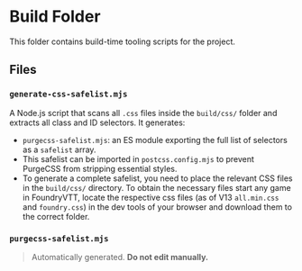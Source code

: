 # Build Folder

This folder contains build-time tooling scripts for the project.

## Files

### `generate-css-safelist.mjs`
A Node.js script that scans all `.css` files inside the `build/css/` folder and extracts all class and ID selectors. It generates:
- `purgecss-safelist.mjs`: an ES module exporting the full list of selectors as a `safelist` array.
- This safelist can be imported in `postcss.config.mjs` to prevent PurgeCSS from stripping essential styles.
- To generate a complete safelist, you need to place the relevant CSS files in the `build/css/` directory. To obtain the necessary files start any game in FoundryVTT, locate the respective css files (as of V13 `all.min.css` and `foundry.css`) in the dev tools of your browser and download them to the correct folder.

### `purgecss-safelist.mjs`
> Automatically generated. **Do not edit manually.**
